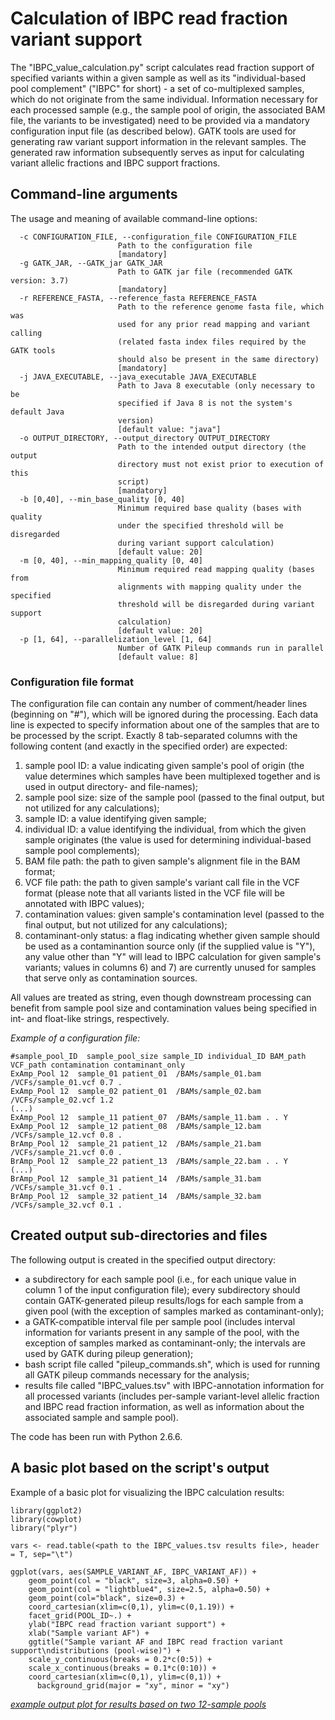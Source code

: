 # Calculation of IBPC read fraction variant support

The "IBPC_value_calculation.py" script calculates read fraction support of specified variants within a given sample as well as its "individual-based pool complement" ("IBPC" for short) - a set of co-multiplexed samples, which do not originate from the same individual. Information necessary for each processed sample (e.g., the sample pool of origin, the associated BAM file, the variants to be investigated) need to be provided via a mandatory configuration input file (as described below). GATK tools are used for generating raw variant support information in the relevant samples. The generated raw information subsequently serves as input for calculating variant allelic fractions and IBPC support fractions.

## Command-line arguments

The usage and meaning of available command-line options:

```
  -c CONFIGURATION_FILE, --configuration_file CONFIGURATION_FILE
                        Path to the configuration file
                        [mandatory]
  -g GATK_JAR, --GATK_jar GATK_JAR
                        Path to GATK jar file (recommended GATK version: 3.7)
                        [mandatory]
  -r REFERENCE_FASTA, --reference_fasta REFERENCE_FASTA
                        Path to the reference genome fasta file, which was
                        used for any prior read mapping and variant calling
                        (related fasta index files required by the GATK tools
                        should also be present in the same directory)
                        [mandatory]
  -j JAVA_EXECUTABLE, --java_executable JAVA_EXECUTABLE
                        Path to Java 8 executable (only necessary to be
                        specified if Java 8 is not the system's default Java
                        version)
                        [default value: "java"]
  -o OUTPUT_DIRECTORY, --output_directory OUTPUT_DIRECTORY
                        Path to the intended output directory (the output
                        directory must not exist prior to execution of this
                        script)
                        [mandatory]
  -b [0,40], --min_base_quality [0, 40]
                        Minimum required base quality (bases with quality
                        under the specified threshold will be disregarded
                        during variant support calculation)
                        [default value: 20]
  -m [0, 40], --min_mapping_quality [0, 40]
                        Minimum required read mapping quality (bases from
                        alignments with mapping quality under the specified
                        threshold will be disregarded during variant support
                        calculation)
                        [default value: 20]
  -p [1, 64], --parallelization_level [1, 64]
                        Number of GATK Pileup commands run in parallel
                        [default value: 8]
```
   
### Configuration file format

The configuration file can contain any number of comment/header lines (beginning on "#"), which will be ignored during the processing. Each data line is expected to specify information about one of the samples that are to be processed by the script. Exactly 8 tab-separated columns with the following content (and exactly in the specified order) are expected:

1) sample pool ID: a value indicating given sample's pool of origin (the value determines which samples have been multiplexed together and is used in output directory- and file-names);
2) sample pool size: size of the sample pool (passed to the final output, but not utilized for any calculations);
3) sample ID: a value identifying given sample;
4) individual ID: a value identifying the individual, from which the given sample originates (the value is used for determining individual-based sample pool complements);
5) BAM file path: the path to given sample's alignment file in the BAM format;
6) VCF file path: the path to given sample's variant call file in the VCF format (please note that all variants listed in the VCF file will be annotated with IBPC values);
7) contamination values: given sample's contamination level (passed to the final output, but not utilized for any calculations);
8) contaminant-only status: a flag indicating whether given sample should be used as a contaminantion source only (if the supplied value is "Y"), any value other than "Y" will lead to IBPC calculation for given sample's variants; values in columns 6) and 7) are currently unused for samples that serve only as contamination sources.

All values are treated as string, even though downstream processing can benefit from sample pool size and contamination values being specified in int- and float-like strings, respectively.

*Example of a configuration file:*
```
#sample_pool_ID  sample_pool_size sample_ID individual_ID BAM_path VCF_path contamination contaminant_only
ExAmp_Pool 12  sample_01 patient_01  /BAMs/sample_01.bam /VCFs/sample_01.vcf 0.7 .
ExAmp_Pool 12  sample_02 patient_01  /BAMs/sample_02.bam /VCFs/sample_02.vcf 1.2
(...)
ExAmp_Pool 12  sample_11 patient_07  /BAMs/sample_11.bam . . Y
ExAmp_Pool 12  sample_12 patient_08  /BAMs/sample_12.bam /VCFs/sample_12.vcf 0.8 .
BrAmp_Pool 12  sample_21 patient_12  /BAMs/sample_21.bam /VCFs/sample_21.vcf 0.0 .
BrAmp_Pool 12  sample_22 patient_13  /BAMs/sample_22.bam . . Y
(...)
BrAmp_Pool 12  sample_31 patient_14  /BAMs/sample_31.bam /VCFs/sample_31.vcf 0.1 .
BrAmp_Pool 12  sample_32 patient_14  /BAMs/sample_32.bam /VCFs/sample_32.vcf 0.1 .
```

## Created output sub-directories and files
The following output is created in the specified output directory:

- a subdirectory for each sample pool (i.e., for each unique value in column 1 of the input configuration file); every subdirectory should contain GATK-generated pileup results/logs for each sample from a given pool (with the exception of samples marked as contaminant-only);
- a GATK-compatible interval file per sample pool (includes interval information for variants present in any sample of the pool, with the exception of samples marked as contaminant-only; the intervals are used by GATK during pileup generation);
- bash script file called "pileup_commands.sh", which is used for running all GATK pileup commands necessary for the analysis;
- results file called "IBPC_values.tsv" with IBPC-annotation information for all processed variants (includes per-sample variant-level allelic fraction and IBPC read fraction information, as well as information about the associated sample and sample pool).

The code has been run with Python 2.6.6.

## A basic plot based on the script's output
Example of a basic plot for visualizing the IBPC calculation results:

```
library(ggplot2)
library(cowplot)
library("plyr")

vars <- read.table(<path to the IBPC_values.tsv results file>, header = T, sep="\t")

ggplot(vars, aes(SAMPLE_VARIANT_AF, IBPC_VARIANT_AF)) + 
    geom_point(col = "black", size=3, alpha=0.50) + 
    geom_point(col = "lightblue4", size=2.5, alpha=0.50) + 
    geom_point(col="black", size=0.3) + 
    coord_cartesian(xlim=c(0,1), ylim=c(0,1.19)) + 
    facet_grid(POOL_ID~.) + 
    ylab("IBPC read fraction variant support") + 
    xlab("Sample variant AF") + 
    ggtitle("Sample variant AF and IBPC read fraction variant support\ndistributions (pool-wise)") + 
    scale_y_continuous(breaks = 0.2*c(0:5)) + 
    scale_x_continuous(breaks = 0.1*c(0:10)) + 
    coord_cartesian(xlim=c(0,1), ylim=c(0,1)) +
	  background_grid(major = "xy", minor = "xy")
```

[*example output plot for results based on two 12-sample pools*](./Basic_plot_example.png)
